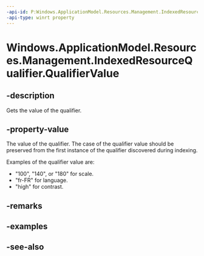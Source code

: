 ----api-id: P:Windows.ApplicationModel.Resources.Management.IndexedResourceQualifier.QualifierValue
-api-type: winrt property
---<!-- Property syntaxpublic string QualifierValue { get; }--># Windows.ApplicationModel.Resources.Management.IndexedResourceQualifier.QualifierValue## -descriptionGets the value of the qualifier.## -property-valueThe value of the qualifier. The case of the qualifier value should be preserved from the first instance of the qualifier discovered during indexing.Examples of the qualifier value are:+ "100", "140", or "180" for scale.+ "fr-FR" for language.+ "high" for contrast.## -remarks## -examples## -see-also